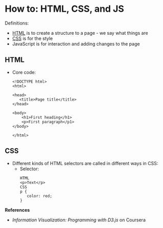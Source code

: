# How to: HTML, CSS, and JS

Definitions:  
- [HTML](#html) is to create a structure to a page - we say what things are   
- [CSS](#css) is for the style  
- JavaScript is for interaction and adding changes to the page  


## HTML   
- Core code:   

  ```
  <!DOCTYPE html>
  <html>
  
  <head>
     <title>Page title</title>
  </head>
  
  <body>
      <h1>First heading</h1>
      <p>First paragraph</p1>
  </body>
  
  </html>
  ```

## CSS  

- Different kinds of HTML selectors are called in different ways in CSS:  
  - Selector:   
    ```
    HTML
    <p>Text</p>
    CSS
    p {
       color: red;
    }
    
    ```


**References**  
- *Information Visualization: Programming with D3.js* on Coursera  
 

